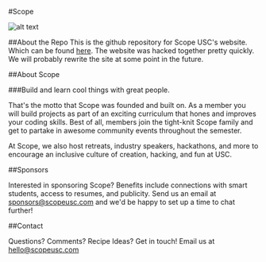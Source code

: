 #Scope

![alt text](http://scopeusc.com/assets/logo-purp.png "Scope Logo")


##About the Repo
This is the github repository for Scope USC's website. Which can be found [here](http://scopeusc.com). The website was hacked together pretty quickly. We will probably rewrite the site at some point in the future.

##About Scope

###Build and learn cool things with great people.

That's the motto that Scope was founded and built on. As a member you will build projects as part of an exciting curriculum that hones and improves your coding skills. Best of all, members join the tight-knit Scope family and get to partake in awesome community events throughout the semester.

At Scope, we also host retreats, industry speakers, hackathons, and more to encourage an inclusive culture of creation, hacking, and fun at USC.

##Sponsors

Interested in sponsoring Scope? Benefits include connections with smart students, access to resumes, and publicity. Send us an email at sponsors@scopeusc.com and we'd be happy to set up a time to chat further! 

##Contact

Questions? Comments? Recipe Ideas? Get in touch! Email us at hello@scopeusc.com
